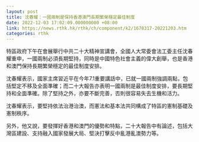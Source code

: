```yaml
---
layout: post
title: 沈春耀：一國兩制是保持香港澳門長期繁榮穩定最佳制度
date: 2022-12-03 17:02:09.000000000 +08:00
link: https://news.rthk.hk/rthk/ch/component/k2/1678317-20221203.htm
categories: rthk
---
```


特區政府下午在會展舉行中共二十大精神宣講會，全國人大常委會法工委主任沈春耀重申，一國兩制必須長期堅持，同時是中國特色社會主義的偉大創舉，也是香港和澳門保持長期繁榮穩定的最佳制度安排。

沈春耀表示，國家主席習近平在今年7.1重要講話中，已就一國兩制強調兩點，包括堅定不移及全面準確；而二十大報告亦表明一國兩制是最佳制度安排，要長期堅持和全面準確。除了堅持之外，亦要不斷完善，否則很容易失去生機和活力。

沈春耀表示，要堅持依法治港治澳，而憲法和基本法共同構成了特區的憲制基礎及憲制秩序。

另外，他又說，要發揮好香港和澳門的優勢和特點，二十大報告中有論述，包括大灣區建設、支持融入國家發展大局、堅決打擊反中亂港亂澳勢力等。
